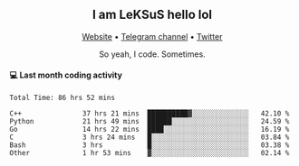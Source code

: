 <h2 align="center">I am LeKSuS hello lol</h2>
<div align="center">
  <a href="https://leksus.net">Website</a> •
  <a href="https://t.me/leksus_was_here">Telegram channel</a> •
  <a href="https://twitter.com/___LeKSuS___">Twitter</a>
</div>
<p align="center">So yeah, I code. Sometimes.</p>

#### :computer: Last month coding activity
<!--START_SECTION:waka-->

```text
Total Time: 86 hrs 52 mins

C++               37 hrs 21 mins  ██████████▓░░░░░░░░░░░░░░   42.10 %
Python            21 hrs 49 mins  ██████░░░░░░░░░░░░░░░░░░░   24.59 %
Go                14 hrs 22 mins  ████░░░░░░░░░░░░░░░░░░░░░   16.19 %
C                 3 hrs 24 mins   █░░░░░░░░░░░░░░░░░░░░░░░░   03.84 %
Bash              3 hrs           █░░░░░░░░░░░░░░░░░░░░░░░░   03.38 %
Other             1 hr 53 mins    ▓░░░░░░░░░░░░░░░░░░░░░░░░   02.14 %
```

<!--END_SECTION:waka-->

<!-- flag{4_l0t_0f_1nter35t1ng_th1ng5_4r3_1n_publ1c_d0m41n} -->
